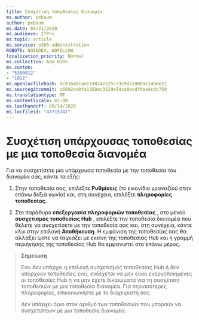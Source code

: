```yaml
---
title: Συσχέτιση τοποθεσίας διανομέα
ms.author: pebaum
author: pebaum
ms.date: 04/21/2020
ms.audience: ITPro
ms.topic: article
ms.service: o365-administration
ROBOTS: NOINDEX, NOFOLLOW
localization_priority: Normal
ms.collection: Adm_O365
ms.custom:
- "5300012"
- "1012"
ms.openlocfilehash: dc81648caee1d824e525c73c9d7a90b9e1490e21
ms.sourcegitcommit: c6692ce0fa1358ec3529e59ca0ecdfdea4cdc759
ms.translationtype: MT
ms.contentlocale: el-GR
ms.lasthandoff: 09/14/2020
ms.locfileid: "47715741"
---
```

# <a name="associate-existing-site-with-a-hub-site"></a>Συσχέτιση υπάρχουσας τοποθεσίας με μια τοποθεσία διανομέα

Για να συσχετίσετε μια υπάρχουσα τοποθεσία με την τοποθεσία του διανομέα σας, κάντε τα εξής:
  
1. Στην τοποθεσία σας, επιλέξτε **Ρυθμίσεις** (το εικονίδιο γραναζιού στην επάνω δεξιά γωνία) και, στη συνέχεια, επιλέξτε **πληροφορίες τοποθεσίας**.

2. Στο παράθυρο **επεξεργασία πληροφοριών τοποθεσίας** , στο μενού **συσχετισμός τοποθεσίας Hub** , επιλέξτε την τοποθεσία διανομέα που θέλετε να συσχετίσετε με την τοποθεσία σας και, στη συνέχεια, κάντε κλικ στην επιλογή **Αποθήκευση**. Η εμφάνιση της τοποθεσίας σας θα αλλάξει ώστε να ταιριάζει με εκείνη της τοποθεσίας Hub και η γραμμή περιήγησης της τοποθεσίας Hub θα εμφανιστεί στο επάνω μέρος.

>**Σημείωση**
>
>Εάν δεν υπάρχει η επιλογή συσχετισμός τοποθεσίας Hub ή δεν υπάρχουν τοποθεσίες εκεί, ενδέχεται να μην είναι ενεργοποιημένες οι τοποθεσίες Hub ή να μην έχετε δικαιώματα για τη συσχέτιση τοποθεσιών με μια τοποθεσία διανομέα. Για περισσότερες πληροφορίες, επικοινωνήστε με το διαχειριστή σας.
>
>Δεν υπάρχει όριο στον αριθμό των τοποθεσιών που μπορούν να συσχετιστούν με μια τοποθεσία διανομέα.
  